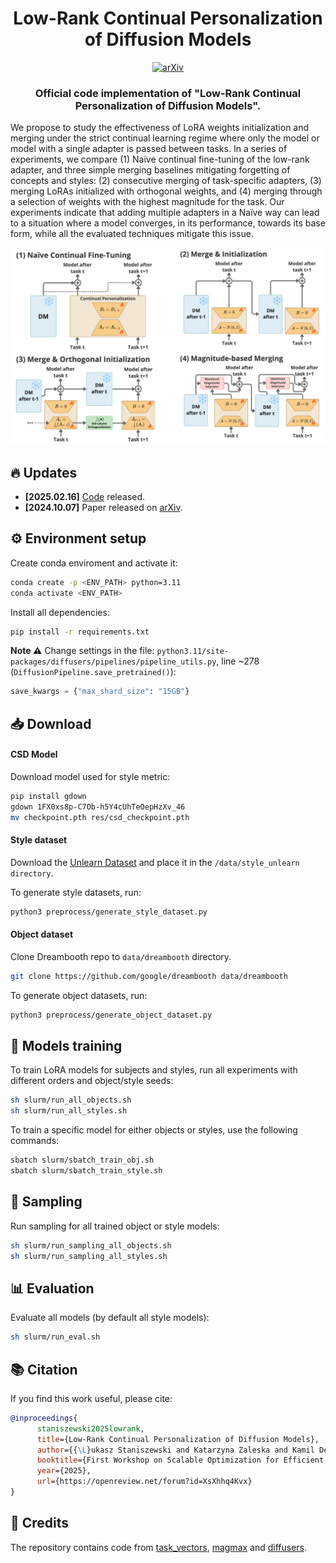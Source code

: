 # <h1 align="center">Low-Rank Continual Personalization of Diffusion Models</h1>

<div align="center">

[![arXiv](https://img.shields.io/badge/arXiv-2410.04891-b31b1b.svg)](https://arxiv.org/abs/2410.04891)
</div>

<div align='center'>
<h3>Official code implementation of "Low-Rank Continual Personalization of Diffusion Models".</h3>
</div>

We propose to study the effectiveness of LoRA weights initialization and merging under the strict continual learning regime where only the model or model with a single adapter is passed between tasks. In a series of experiments, we compare (1) Naïve continual fine-tuning of the low-rank adapter, and three simple merging baselines mitigating forgetting of concepts and styles: (2) consecutive merging of task-specific adapters, (3) merging LoRAs initialized with orthogonal weights, and (4) merging through a selection of weights with the highest magnitude for the task. Our experiments indicate that adding multiple adapters in a Naïve way can lead to a situation where a model converges, in its performance, towards its base form, while all the evaluated techniques mitigate this issue.

<div align='center'>
<img src = 'docs/methods.png'>
</div>

## 🔥 Updates
- **[2025.02.16]** [Code](https://github.com/luk-st/continual-lora) released.
- **[2024.10.07]** Paper released on [arXiv](https://arxiv.org/abs/2410.04891).


## ⚙️ Environment setup
Create conda enviroment and activate it:
```bash
conda create -p <ENV_PATH> python=3.11
conda activate <ENV_PATH>
```

Install all dependencies:
```bash
pip install -r requirements.txt
```

**Note ⚠️** Change settings in the file: `python3.11/site-packages/diffusers/pipelines/pipeline_utils.py`, line ~278 (`DiffusionPipeline.save_pretrained()`):
```python
save_kwargs = {"max_shard_size": "15GB"}
```

## 📥 Download
#### CSD Model
Download model used for style metric:
```bash
pip install gdown
gdown 1FX0xs8p-C7Ob-h5Y4cUhTeOepHzXv_46
mv checkpoint.pth res/csd_checkpoint.pth
```

#### Style dataset
Download the [Unlearn Dataset](https://drive.google.com/drive/folders/1-1Sc8h_tGArZv5Y201ugTF0K0D_Xn2lM) and place it in the `/data/style_unlearn directory`.

To generate style datasets, run:
```bash
python3 preprocess/generate_style_dataset.py
```

#### Object dataset
Clone Dreambooth repo to `data/dreambooth` directory.
```bash
git clone https://github.com/google/dreambooth data/dreambooth
```

To generate object datasets, run:
```bash
python3 preprocess/generate_object_dataset.py
```

## 🚀 Models training

To train LoRA models for subjects and styles, run all experiments with different orders and object/style seeds:

```bash
sh slurm/run_all_objects.sh
sh slurm/run_all_styles.sh
```

To train a specific model for either objects or styles, use the following commands:
```bash
sbatch slurm/sbatch_train_obj.sh
sbatch slurm/sbatch_train_style.sh
```

## 🎨 Sampling

Run sampling for all trained object or style models:
```bash
sh slurm/run_sampling_all_objects.sh
sh slurm/run_sampling_all_styles.sh
```

## 📊 Evaluation
Evaluate all models (by default all style models):
```bash
sh slurm/run_eval.sh
```

## 📚 Citation
If you find this work useful, please cite:
```bibtex
@inproceedings{
      staniszewski2025lowrank,
      title={Low-Rank Continual Personalization of Diffusion Models},
      author={{\L}ukasz Staniszewski and Katarzyna Zaleska and Kamil Deja},
      booktitle={First Workshop on Scalable Optimization for Efficient and Adaptive Foundation Models},
      year={2025},
      url={https://openreview.net/forum?id=XsXhhq4Kvx}
}
```

## 🙏 Credits
The repository contains code from [task_vectors](https://github.com/mlfoundations/task_vectors), [magmax](https://github.com/danielm1405/magmax) and [diffusers](https://github.com/huggingface/diffusers).
